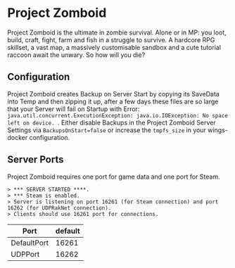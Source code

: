 # Project Zomboid

Project Zomboid is the ultimate in zombie survival. Alone or in MP: you loot, build, craft, fight, farm and fish in a struggle to survive. A hardcore RPG skillset, a vast map, a massively customisable sandbox and a cute tutorial raccoon await the unwary. So how will you die?

## Configuration

Project Zomboid creates Backup on Server Start by copying its SaveData into Temp and then zipping it up, after a few days these files are so large that your Server will fail on Startup with Error: `java.util.concurrent.ExecutionException: java.io.IOException: No space left on device.
`. Either disable Backups in the Project Zomboid Server Settings via `BackupsOnStart=false` or increase the `tmpfs_size` in your wings-docker configuration.

## Server Ports

Project Zomboid requires one port for game data and one port for Steam.

```log
> *** SERVER STARTED ****.
> *** Steam is enabled.
> Server is listening on port 16261 (for Steam connection) and port 16262 (for UDPRakNet connection).
> Clients should use 16261 port for connections.
```

| Port        | default |
|-------------|---------|
| DefaultPort | 16261   |
| UDPPort     | 16262   |
